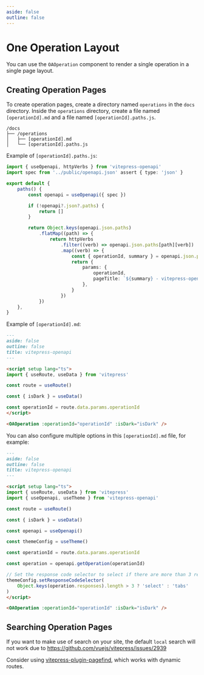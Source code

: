 ```yaml
---
aside: false
outline: false
---
```


# One Operation Layout

You can use the `OAOperation` component to render a single operation in a single page layout.

## Creating Operation Pages

To create operation pages, create a directory named `operations` in the `docs` directory. Inside the `operations` directory, create a file named `[operationId].md` and a file named `[operationId].paths.js`.

```
/docs
├── /operations
│   ├── [operationId].md
│   └── [operationId].paths.js
```

Example of `[operationId].paths.js`:

```ts
import { useOpenapi, httpVerbs } from 'vitepress-openapi'
import spec from '../public/openapi.json' assert { type: 'json' }

export default {
    paths() {
        const openapi = useOpenapi({ spec })

        if (!openapi?.json?.paths) {
            return []
        }

        return Object.keys(openapi.json.paths)
            .flatMap((path) => {
                return httpVerbs
                    .filter((verb) => openapi.json.paths[path][verb])
                    .map((verb) => {
                        const { operationId, summary } = openapi.json.paths[path][verb]
                        return {
                            params: {
                                operationId,
                                pageTitle: `${summary} - vitepress-openapi`,
                            },
                        }
                    })
            })
    },
}
```

Example of `[operationId].md`:

```markdown
---
aside: false
outline: false
title: vitepress-openapi
---

<script setup lang="ts">
import { useRoute, useData } from 'vitepress'

const route = useRoute()

const { isDark } = useData()

const operationId = route.data.params.operationId
</script>

<OAOperation :operationId="operationId" :isDark="isDark" />
```

You can also configure multiple options in this `[operationId].md` file, for example:

```markdown
---
aside: false
outline: false
title: vitepress-openapi
---

<script setup lang="ts">
import { useRoute, useData } from 'vitepress'
import { useOpenapi, useTheme } from 'vitepress-openapi'

const route = useRoute()

const { isDark } = useData()

const openapi = useOpenapi()

const themeConfig = useTheme()

const operationId = route.data.params.operationId

const operation = openapi.getOperation(operationId)

// Set the response code selector to select if there are more than 3 responses
themeConfig.setResponseCodeSelector(
    Object.keys(operation.responses).length > 3 ? 'select' : 'tabs'
)
</script>

<OAOperation :operationId="operationId" :isDark="isDark" />
```

## Searching Operation Pages

If you want to make use of search on your site, the default `local` search will not work due to https://github.com/vuejs/vitepress/issues/2939

Consider using [vitepress-plugin-pagefind](https://www.npmjs.com/package/vitepress-plugin-pagefind), which works with dynamic routes.
